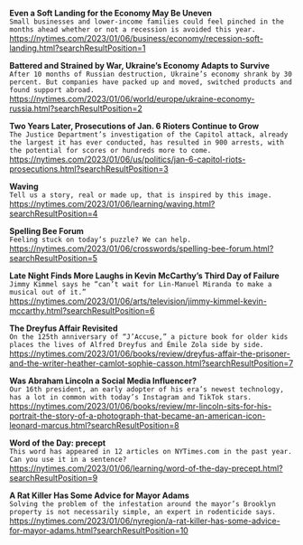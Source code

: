 **Even a Soft Landing for the Economy May Be Uneven**\
`Small businesses and lower-income families could feel pinched in the months ahead whether or not a recession is avoided this year.`\
https://nytimes.com/2023/01/06/business/economy/recession-soft-landing.html?searchResultPosition=1

**Battered and Strained by War, Ukraine’s Economy Adapts to Survive**\
`After 10 months of Russian destruction, Ukraine’s economy shrank by 30 percent. But companies have packed up and moved, switched products and found support abroad.`\
https://nytimes.com/2023/01/06/world/europe/ukraine-economy-russia.html?searchResultPosition=2

**Two Years Later, Prosecutions of Jan. 6 Rioters Continue to Grow**\
`The Justice Department’s investigation of the Capitol attack, already the largest it has ever conducted, has resulted in 900 arrests, with the potential for scores or hundreds more to come.`\
https://nytimes.com/2023/01/06/us/politics/jan-6-capitol-riots-prosecutions.html?searchResultPosition=3

**Waving**\
`Tell us a story, real or made up, that is inspired by this image.`\
https://nytimes.com/2023/01/06/learning/waving.html?searchResultPosition=4

**Spelling Bee Forum**\
`Feeling stuck on today’s puzzle? We can help.`\
https://nytimes.com/2023/01/06/crosswords/spelling-bee-forum.html?searchResultPosition=5

**Late Night Finds More Laughs in Kevin McCarthy’s Third Day of Failure**\
`Jimmy Kimmel says he “can’t wait for Lin-Manuel Miranda to make a musical out of it.”`\
https://nytimes.com/2023/01/06/arts/television/jimmy-kimmel-kevin-mccarthy.html?searchResultPosition=6

**The Dreyfus Affair Revisited**\
`On the 125th anniversary of “J’Accuse,” a picture book for older kids places the lives of Alfred Dreyfus and Émile Zola side by side.`\
https://nytimes.com/2023/01/06/books/review/dreyfus-affair-the-prisoner-and-the-writer-heather-camlot-sophie-casson.html?searchResultPosition=7

**Was Abraham Lincoln a Social Media Influencer?**\
`Our 16th president, an early adopter of his era’s newest technology, has a lot in common with today’s Instagram and TikTok stars.`\
https://nytimes.com/2023/01/06/books/review/mr-lincoln-sits-for-his-portrait-the-story-of-a-photograph-that-became-an-american-icon-leonard-marcus.html?searchResultPosition=8

**Word of the Day: precept**\
`This word has appeared in 12 articles on NYTimes.com in the past year. Can you use it in a sentence?`\
https://nytimes.com/2023/01/06/learning/word-of-the-day-precept.html?searchResultPosition=9

**A Rat Killer Has Some Advice for Mayor Adams**\
`Solving the problem of the infestation around the mayor’s Brooklyn property is not necessarily simple, an expert in rodenticide says.`\
https://nytimes.com/2023/01/06/nyregion/a-rat-killer-has-some-advice-for-mayor-adams.html?searchResultPosition=10

